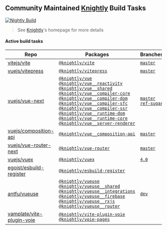 ## Community Maintained [Knightly](https://github.com/antfu/knightly) Build Tasks

[![Nightly Build](https://github.com/antfu/knightly/blob/main/res/badge.svg?raw=true)](https://github.com/antfu/knightly)

> See [Knightly](https://github.com/antfu/knightly)'s homepage for more details

#### Active build tasks

<!--TASKS-START-->
| Repo | Packages | Branches | PRs |
| ---- | -------- | -------- | --- |
| [vitejs/vite](https://github.com/vitejs/vite) | [`@knightly/vite`](https://npmjs.com/package/@knightly/vite) | [`master`](https://npmjs.com/package/@knightly/vite/v/master) | [#1070](https://npmjs.com/package/@knightly/vite/v/pr1070) |
| [vuejs/vitepress](https://github.com/vuejs/vitepress) | [`@knightly/vitepress`](https://npmjs.com/package/@knightly/vitepress) | [`master`](https://npmjs.com/package/@knightly/vitepress/v/master) |  |
| [vuejs/vue-next](https://github.com/vuejs/vue-next) | [`@knightly/vue`](https://npmjs.com/package/@knightly/vue)<br>[`@knightly/vue__reactivity`](https://npmjs.com/package/@knightly/vue__reactivity)<br>[`@knightly/vue__shared`](https://npmjs.com/package/@knightly/vue__shared)<br>[`@knightly/vue__compiler-core`](https://npmjs.com/package/@knightly/vue__compiler-core)<br>[`@knightly/vue__compiler-dom`](https://npmjs.com/package/@knightly/vue__compiler-dom)<br>[`@knightly/vue__compiler-sfc`](https://npmjs.com/package/@knightly/vue__compiler-sfc)<br>[`@knightly/vue__compiler-ssr`](https://npmjs.com/package/@knightly/vue__compiler-ssr)<br>[`@knightly/vue__runtime-dom`](https://npmjs.com/package/@knightly/vue__runtime-dom)<br>[`@knightly/vue__runtime-core`](https://npmjs.com/package/@knightly/vue__runtime-core)<br>[`@knightly/vue__server-renderer`](https://npmjs.com/package/@knightly/vue__server-renderer) | [`master`](https://npmjs.com/package/@knightly/vue/v/master) [`ref-sugar`](https://npmjs.com/package/@knightly/vue/v/ref-sugar) | [#2195](https://npmjs.com/package/@knightly/vue/v/pr2195) |
| [vuejs/composition-api](https://github.com/vuejs/composition-api) | [`@knightly/vue__composition-api`](https://npmjs.com/package/@knightly/vue__composition-api) | [`master`](https://npmjs.com/package/@knightly/vue__composition-api/v/master) | [#520](https://npmjs.com/package/@knightly/vue__composition-api/v/pr520) |
| [vuejs/vue-router-next](https://github.com/vuejs/vue-router-next) | [`@knightly/vue-router`](https://npmjs.com/package/@knightly/vue-router) | [`master`](https://npmjs.com/package/@knightly/vue-router/v/master) |  |
| [vuejs/vuex](https://github.com/vuejs/vuex) | [`@knightly/vuex`](https://npmjs.com/package/@knightly/vuex) | [`4.0`](https://npmjs.com/package/@knightly/vuex/v/4.0) |  |
| [egoist/esbuild-register](https://github.com/egoist/esbuild-register) | [`@knightly/esbuild-register`](https://npmjs.com/package/@knightly/esbuild-register) |  |  |
| [antfu/vueuse](https://github.com/antfu/vueuse) | [`@knightly/vueuse`](https://npmjs.com/package/@knightly/vueuse)<br>[`@knightly/vueuse__shared`](https://npmjs.com/package/@knightly/vueuse__shared)<br>[`@knightly/vueuse__integrations`](https://npmjs.com/package/@knightly/vueuse__integrations)<br>[`@knightly/vueuse__firebase`](https://npmjs.com/package/@knightly/vueuse__firebase)<br>[`@knightly/vueuse__rxjs`](https://npmjs.com/package/@knightly/vueuse__rxjs)<br>[`@knightly/vueuse__router`](https://npmjs.com/package/@knightly/vueuse__router) | [`dev`](https://npmjs.com/package/@knightly/vueuse/v/dev) |  |
| [vamplate/vite-plugin-voie](https://github.com/vamplate/vite-plugin-voie) | [`@knightly/vite-plugin-voie`](https://npmjs.com/package/@knightly/vite-plugin-voie)<br>[`@knightly/voie-pages`](https://npmjs.com/package/@knightly/voie-pages) |  |  |
<!--TASKS-END-->
